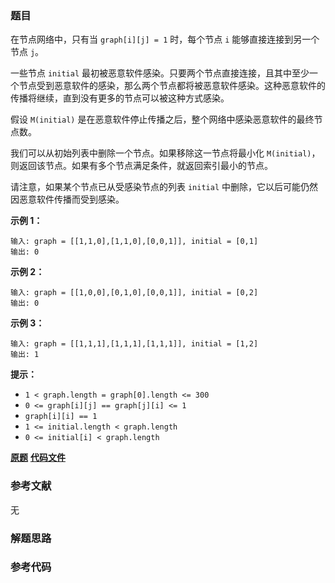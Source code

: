 ### 题目
在节点网络中，只有当 `graph[i][j] = 1` 时，每个节点 `i` 能够直接连接到另一个节点 `j`。

一些节点 `initial`
最初被恶意软件感染。只要两个节点直接连接，且其中至少一个节点受到恶意软件的感染，那么两个节点都将被恶意软件感染。这种恶意软件的传播将继续，直到没有更多的节点可以被这种方式感染。

假设 `M(initial)` 是在恶意软件停止传播之后，整个网络中感染恶意软件的最终节点数。

我们可以从初始列表中删除一个节点。如果移除这一节点将最小化 `M(initial)`， 则返回该节点。如果有多个节点满足条件，就返回索引最小的节点。

请注意，如果某个节点已从受感染节点的列表 `initial` 中删除，它以后可能仍然因恶意软件传播而受到感染。



**示例 1：**

    
    
    输入: graph = [[1,1,0],[1,1,0],[0,0,1]], initial = [0,1]
    输出: 0
    

**示例 2：**

    
    
    输入: graph = [[1,0,0],[0,1,0],[0,0,1]], initial = [0,2]
    输出: 0
    

**示例 3：**

    
    
    输入: graph = [[1,1,1],[1,1,1],[1,1,1]], initial = [1,2]
    输出: 1
    



**提示：**

  * `1 < graph.length = graph[0].length <= 300`
  * `0 <= graph[i][j] == graph[j][i] <= 1`
  * `graph[i][i] == 1`
  * `1 <= initial.length < graph.length`
  * `0 <= initial[i] < graph.length`

 **[原题](https://leetcode-cn.com/problems/minimize-malware-spread/)**    **[代码文件]()**


### 参考文献
无

### 解题思路




### 参考代码

```go


```




